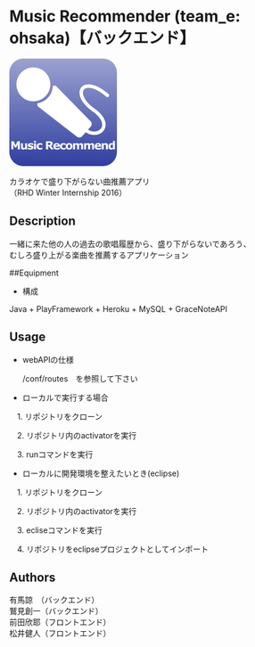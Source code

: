 Music Recommender (team_e: ohsaka)【バックエンド】
====

![music recommender](https://github.com/kentx422/Resource/blob/master/img/iconBlue2.png?raw=true)

カラオケで盛り下がらない曲推薦アプリ  
（RHD Winter Internship 2016）  

## Description

一緒に来た他の人の過去の歌唱履歴から、盛り下がらないであろう、  
むしろ盛り上がる楽曲を推薦するアプリケーション

##Equipment

* 構成

Java + PlayFramework + Heroku + MySQL + GraceNoteAPI

## Usage

* webAPIの仕様

  /conf/routes　を参照して下さい

* ローカルで実行する場合

　1. リポジトリをクローン

　2. リポジトリ内のactivatorを実行

　3. runコマンドを実行
　
* ローカルに開発環境を整えたいとき(eclipse)

　1. リポジトリをクローン

　2. リポジトリ内のactivatorを実行

　3. ecliseコマンドを実行

　4. リポジトリをeclipseプロジェクトとしてインポート

## Authors

有馬諒　（バックエンド）  
鷲見創一（バックエンド）  
前田欣耶（フロントエンド）  
松井健人（フロントエンド）  
